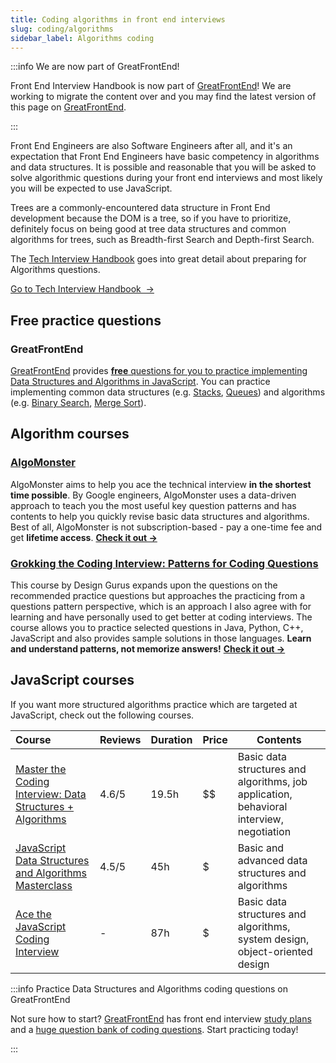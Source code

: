 ```yaml
---
title: Coding algorithms in front end interviews
slug: coding/algorithms
sidebar_label: Algorithms coding
---
```


:::info We are now part of GreatFrontEnd!

Front End Interview Handbook is now part of [GreatFrontEnd](https://www.greatfrontend.com)! We are working to migrate the content over and you may find the latest version of this page on [GreatFrontEnd](https://www.greatfrontend.com/front-end-interview-guidebook/algorithms).

:::

Front End Engineers are also Software Engineers after all, and it's an expectation that Front End Engineers have basic competency in algorithms and data structures. It is possible and reasonable that you will be asked to solve algorithmic questions during your front end interviews and most likely you will be expected to use JavaScript.

Trees are a commonly-encountered data structure in Front End development because the DOM is a tree, so if you have to prioritize, definitely focus on being good at tree data structures and common algorithms for trees, such as Breadth-first Search and Depth-first Search.

The [Tech Interview Handbook](https://www.techinterviewhandbook.org/algorithms/study-cheatsheet/) goes into great detail about preparing for Algorithms questions.

<a className="button button--primary" href="https://www.techinterviewhandbook.org/algorithms/study-cheatsheet/">Go to Tech Interview Handbook &nbsp;→</a>

## Free practice questions

### GreatFrontEnd

[GreatFrontEnd](https://www.greatfrontend.com) provides [**free** questions for you to practice implementing Data Structures and Algorithms in JavaScript](https://www.greatfrontend.com/questions/js/coding/data-structures-algorithms). You can practice implementing common data structures (e.g. [Stacks](https://www.greatfrontend.com/questions/javascript/stack), [Queues](https://www.greatfrontend.com/questions/javascript/queue)) and algorithms (e.g. [Binary Search](https://www.greatfrontend.com/questions/javascript/binary-search), [Merge Sort](https://www.greatfrontend.com/questions/javascript/merge-sort)).


## Algorithm courses

### [AlgoMonster](https://shareasale.com/r.cfm?b=1873647&u=3114753&m=114505&urllink=&afftrack=)

AlgoMonster aims to help you ace the technical interview **in the shortest time possible**. By Google engineers, AlgoMonster uses a data-driven approach to teach you the most useful key question patterns and has contents to help you quickly revise basic data structures and algorithms. Best of all, AlgoMonster is not subscription-based - pay a one-time fee and get **lifetime access**. [**Check it out →**](https://shareasale.com/r.cfm?b=1873647&u=3114753&m=114505&urllink=&afftrack=)

### [Grokking the Coding Interview: Patterns for Coding Questions](https://designgurus.org/link/kJSIoU?url=https%3A%2F%2Fdesigngurus.org%2Fcourse%3Fcourseid%3Dgrokking-the-coding-interview)

This course by Design Gurus expands upon the questions on the recommended practice questions but approaches the practicing from a questions pattern perspective, which is an approach I also agree with for learning and have personally used to get better at coding interviews. The course allows you to practice selected questions in Java, Python, C++, JavaScript and also provides sample solutions in those languages. **Learn and understand patterns, not memorize answers!** [**Check it out →**](https://designgurus.org/link/kJSIoU?url=https%3A%2F%2Fdesigngurus.org%2Fcourse%3Fcourseid%3Dgrokking-the-coding-interview)

## JavaScript courses

If you want more structured algorithms practice which are targeted at JavaScript, check out the following courses.

| Course | Reviews | Duration | Price | Contents |
| :-- | --- | --- | --- | --- |
| [Master the Coding Interview: Data Structures + Algorithms](https://fxo.co/DQpY) | 4.6/5 | 19.5h | $$ | Basic data structures and algorithms, job application, behavioral interview, negotiation |
| [JavaScript Data Structures and Algorithms Masterclass](https://fxo.co/DQpZ) | 4.5/5 | 45h | $ | Basic and advanced data structures and algorithms |
| [Ace the JavaScript Coding Interview](https://www.educative.io/path/ace-javascript-coding-interview?aff=x23W) | - | 87h | $ | Basic data structures and algorithms, system design, object-oriented design |

:::info Practice Data Structures and Algorithms coding questions on GreatFrontEnd

Not sure how to start? [GreatFrontEnd](https://www.greatfrontend.com) has front end interview [study plans](https://www.greatfrontend.com/get-started) and a [huge question bank of coding questions](https://www.greatfrontend.com/questions/js/coding/data-structures-algorithms). Start practicing today!

:::